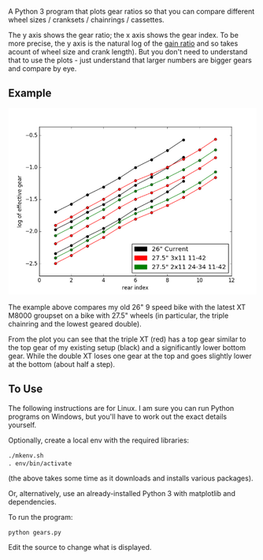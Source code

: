 
A Python 3 program that plots gear ratios so that you can compare
different wheel sizes / cranksets / chainrings / cassettes.

The y axis shows the gear ratio; the x axis shows the gear index.  To
be more precise, the y axis is the natural log of the [gain
ratio](http://www.sheldonbrown.com/gain.html) and so takes acount of
wheel size and crank length).  But you don't need to understand that
to use the plots - just understand that larger numbers are bigger
gears and compare by eye.

## Example

![Image of ratios](example.png)

The example above compares my old 26" 9 speed bike with the latest XT
M8000 groupset on a bike with 27.5" wheels (in particular, the triple
chainring and the lowest geared double).

From the plot you can see that the triple XT (red) has a top gear
similar to the top gear of my existing setup (black) and a
significantly lower bottom gear.  While the double XT loses one gear
at the top and goes slightly lower at the bottom (about half a step).

## To Use

The following instructions are for Linux.  I am sure you can run
Python programs on Windows, but you'll have to work out the exact
details yourself.

Optionally, create a local env with the required libraries:

```
./mkenv.sh
. env/bin/activate
```

(the above takes some time as it downloads and installs various
packages).

Or, alternatively, use an already-installed Python 3 with matplotlib
and dependencies.

To run the program:

```
python gears.py
```

Edit the source to change what is displayed.

